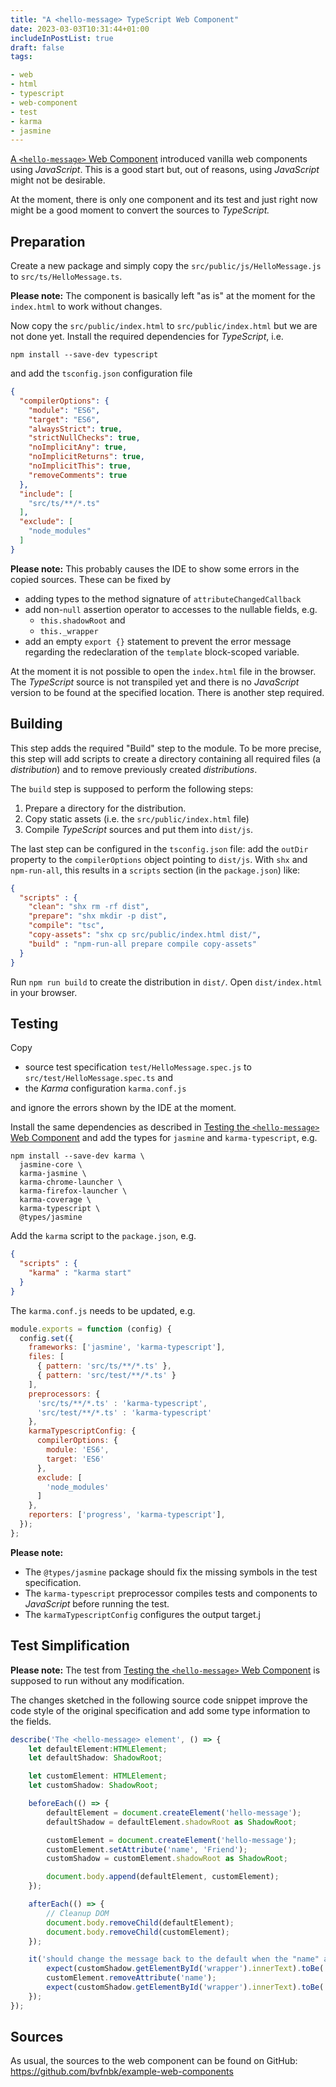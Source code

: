 ```yaml
---
title: "A <hello-message> TypeScript Web Component"
date: 2023-03-03T10:31:44+01:00
includeInPostList: true
draft: false
tags:

- web
- html
- typescript
- web-component
- test
- karma
- jasmine
---
```


[A `<hello-message>` Web Component](/posts/example-web-components/hello-message/) introduced vanilla web components
using _JavaScript_. This is a good start but, out of reasons, using _JavaScript_ might not be desirable. 

At the moment, there is only one component and its test and just right now might be a good moment to convert the sources
to _TypeScript._

## Preparation

Create a new package and simply copy the `src/public/js/HelloMessage.js` to `src/ts/HelloMessage.ts`.

**Please note:** The component is basically left "as is" at the moment for the `index.html` to work without changes.

Now copy the `src/public/index.html` to `src/public/index.html` but we are not done yet. Install the required
dependencies for _TypeScript_, i.e.

```shell
npm install --save-dev typescript
```

and add the `tsconfig.json` configuration file

```json
{
  "compilerOptions": {
    "module": "ES6",
    "target": "ES6",
    "alwaysStrict": true,
    "strictNullChecks": true,
    "noImplicitAny": true,
    "noImplicitReturns": true,
    "noImplicitThis": true,
    "removeComments": true
  },
  "include": [
    "src/ts/**/*.ts"
  ],
  "exclude": [
    "node_modules"
  ]
}
```

**Please note:** This probably causes the IDE to show some errors in the copied sources. These can be fixed
by

- adding types to the method signature of `attributeChangedCallback`
- add non-`null` assertion operator to accesses to the nullable fields, e.g.
  - `this.shadowRoot` and
  - `this._wrapper`
- add an empty `export {}` statement to prevent the error message regarding the redeclaration of the `template`
  block-scoped variable.

At the moment it is not possible to open the `index.html` file in the browser. The _TypeScript_ source is not
transpiled yet and there is no _JavaScript_ version to be found at the specified location. There is another step
required.

## Building

This step adds the required "Build" step to the module. To be more precise, this step will add scripts to create a
directory containing all required files (a _distribution_) and to remove previously created _distributions_.

The `build` step is supposed to perform the following steps:

1. Prepare a directory for the distribution.
2. Copy static assets (i.e. the `src/public/index.html` file)
3. Compile _TypeScript_ sources and put them into `dist/js`.

The last step can be configured in the `tsconfig.json` file: add the `outDir` property to the `compilerOptions` object
pointing to `dist/js`. With `shx` and `npm-run-all`, this results in a `scripts` section (in the `package.json`) like:

```json
{
  "scripts" : {
    "clean": "shx rm -rf dist",
    "prepare": "shx mkdir -p dist",
    "compile": "tsc",
    "copy-assets": "shx cp src/public/index.html dist/",
    "build" : "npm-run-all prepare compile copy-assets"
  }
}
```

Run `npm run build` to create the distribution in `dist/`. Open `dist/index.html` in your browser.

## Testing

Copy

- source test specification `test/HelloMessage.spec.js` to `src/test/HelloMessage.spec.ts` and
- the _Karma_ configuration `karma.conf.js` 

and ignore the errors shown by the IDE at the moment.

Install the same dependencies as described in 
[Testing the `<hello-message>` Web Component](/posts/example-web-components/testing-hello-message/) and add the types
for `jasmine` and `karma-typescript`, e.g.

```shell
npm install --save-dev karma \
  jasmine-core \
  karma-jasmine \
  karma-chrome-launcher \
  karma-firefox-launcher \
  karma-coverage \
  karma-typescript \
  @types/jasmine
```

Add the `karma` script to the `package.json`, e.g.

```json
{
  "scripts" : {
    "karma" : "karma start"
  }
}
```

The `karma.conf.js` needs to be updated, e.g.

```js
module.exports = function (config) {
  config.set({
    frameworks: ['jasmine', 'karma-typescript'],
    files: [
      { pattern: 'src/ts/**/*.ts' },
      { pattern: 'src/test/**/*.ts' }
    ],
    preprocessors: {
      'src/ts/**/*.ts' : 'karma-typescript',
      'src/test/**/*.ts' : 'karma-typescript'
    },
    karmaTypescriptConfig: {
      compilerOptions: {
        module: 'ES6',
        target: 'ES6'
      },
      exclude: [
        'node_modules'
      ]
    },
    reporters: ['progress', 'karma-typescript'],
  });
};
```

**Please note:**

- The `@types/jasmine` package should fix the missing symbols in the test specification.
- The `karma-typescript` preprocessor compiles tests and components to _JavaScript_ before running the test.
- The `karmaTypescriptConfig` configures the output target.j

## Test Simplification

**Please note:** The test from 
[Testing the `<hello-message>` Web Component](/posts/example-web-components/testing-hello-message/)
is supposed to run without any modification.

The changes sketched in the following source code snippet improve the code style of the original specification and add
some type information to the fields.

```typescript
describe('The <hello-message> element', () => {
    let defaultElement:HTMLElement;
    let defaultShadow: ShadowRoot;

    let customElement: HTMLElement;
    let customShadow: ShadowRoot;

    beforeEach(() => {
        defaultElement = document.createElement('hello-message');
        defaultShadow = defaultElement.shadowRoot as ShadowRoot;

        customElement = document.createElement('hello-message');
        customElement.setAttribute('name', 'Friend');
        customShadow = customElement.shadowRoot as ShadowRoot;

        document.body.append(defaultElement, customElement);
    });

    afterEach(() => {
        // Cleanup DOM
        document.body.removeChild(defaultElement);
        document.body.removeChild(customElement);
    });

    it('should change the message back to the default when the "name" attribute is removed.', function () {
        expect(customShadow.getElementById('wrapper').innerText).toBe('Hello Friend!');
        customElement.removeAttribute('name');
        expect(customShadow.getElementById('wrapper').innerText).toBe('Hello World!');
    });
});
```

## Sources

As usual, the sources to the web component can be found on GitHub: https://github.com/bvfnbk/example-web-components
